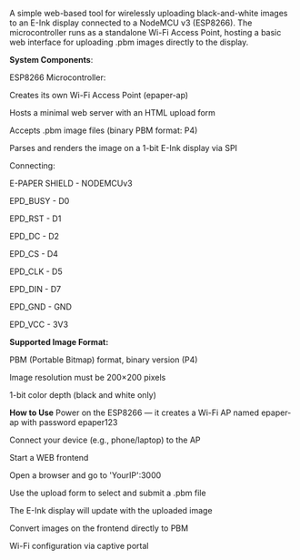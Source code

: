 A simple web-based tool for wirelessly uploading black-and-white images to an E-Ink display connected to a NodeMCU v3 (ESP8266). 
The microcontroller runs as a standalone Wi-Fi Access Point, hosting a basic web interface for uploading .pbm images directly to the display.

**System Components**:

ESP8266 Microcontroller:

Creates its own Wi-Fi Access Point (epaper-ap)

Hosts a minimal web server with an HTML upload form

Accepts .pbm image files (binary PBM format: P4)

Parses and renders the image on a 1-bit E-Ink display via SPI

Connecting:

E-PAPER SHIELD - NODEMCUv3

EPD_BUSY - D0

EPD_RST - D1
 
EPD_DC - D2

EPD_CS - D4

EPD_CLK - D5

EPD_DIN - D7

EPD_GND - GND

EPD_VCC - 3V3

**Supported Image Format:**

PBM (Portable Bitmap) format, binary version (P4)

Image resolution must be 200×200 pixels

1-bit color depth (black and white only)

**How to Use**
Power on the ESP8266 — it creates a Wi-Fi AP named epaper-ap with password epaper123

Connect your device (e.g., phone/laptop) to the AP

Start a WEB frontend

Open a browser and go to 'YourIP':3000

Use the upload form to select and submit a .pbm file

The E-Ink display will update with the uploaded image


Convert images on the frontend directly to PBM

Wi-Fi configuration via captive portal

